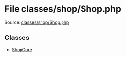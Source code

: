 File classes/shop/Shop.php
=========

Source: [classes/shop/Shop.php](https://github.com/PrestaShop/PrestaShop/blob/1.6.0.12/classes/shop/Shop.php)


Classes
-------

* [ShopCore](class.ShopCore.md)

